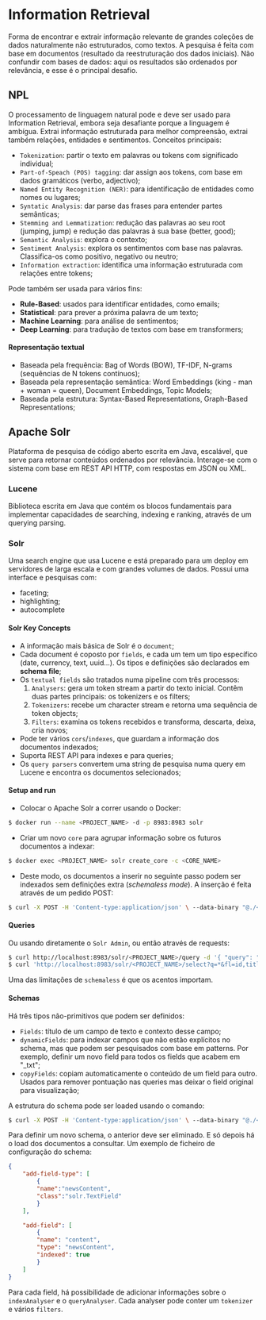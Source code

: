# Information Retrieval

Forma de encontrar e extrair informação relevante de grandes coleções de dados naturalmente não estruturados, como textos. A pesquisa é feita com base em documentos (resultado da reestruturação dos dados iniciais). Não confundir com bases de dados: aqui os resultados são ordenados por relevância, e esse é o principal desafio.

## NPL

O processamento de linguagem natural pode e deve ser usado para Information Retrieval, embora seja desafiante porque a linguagem é ambígua. Extrai informação estruturada para melhor compreensão, extrai também relações, entidades e sentimentos. Conceitos principais:

- `Tokenization`: partir o texto em palavras ou tokens com significado individual;
- `Part-of-Speach (POS) tagging`: dar assign aos tokens, com base em dados gramáticos (verbo, adjectivo);
- `Named Entity Recognition (NER)`: para identificação de entidades como nomes ou lugares; 
- `Syntatic Analysis`: dar parse das frases para entender partes semânticas;
- `Stemming and Lemmatization`: redução das palavras ao seu root (jumping, jump) e redução das palavras à sua base (better, good);
- `Semantic Analysis`: explora o contexto;
- `Sentiment Analysis`: explora os sentimentos com base nas palavras. Classifica-os como positivo, negativo ou neutro;
- `Information extraction`: identifica uma informação estruturada com relações entre tokens;

Pode também ser usada para vários fins:

- **Rule-Based**: usados para identificar entidades, como emails;
- **Statistical**: para prever a próxima palavra de um texto;
- **Machine Learning**: para análise de sentimentos;
- **Deep Learning**: para tradução de textos com base em transformers;

#### Representação textual

- Baseada pela frequência: Bag of Words (BOW), TF-IDF, N-grams (sequências de N tokens contínuos);
- Baseada pela representação semântica: Word Embeddings (king - man + woman = queen), Document Embeddings, Topic Models;
- Baseada pela estrutura: Syntax-Based Representations, Graph-Based Representations;

## Apache Solr

Plataforma de pesquisa de código aberto escrita em Java, escalável, que serve para retornar conteúdos ordenados por relevância. Interage-se com o sistema com base em REST API HTTP, com respostas em JSON ou XML.

### Lucene

Biblioteca escrita em Java que contém os blocos fundamentais para implementar capacidades de searching, indexing e ranking, através de um querying parsing.

### Solr

Uma search engine que usa Lucene e está preparado para um deploy em servidores de larga escala e com grandes volumes de dados. Possui uma interface e pesquisas com:
- faceting;
- highlighting;
- autocomplete

#### Solr Key Concepts

- A informação mais básica de Solr é o `document`;
- Cada document é coposto por `fields`, e cada um tem um tipo específico (date, currency, text, uuid...). Os tipos e definições são declarados em **schema file**;
- Os `textual fields` são tratados numa pipeline com três processos:
    1. `Analysers`: gera um token stream a partir do texto inicial. Contêm duas partes principais: os tokenizers e os filters;
    2. `Tokenizers`: recebe um character stream e retorna uma sequência de token objects;
    3. `Filters`: examina os tokens recebidos e transforma, descarta, deixa, cria novos;
- Pode ter vários `cors`/`indexes`, que guardam a informação dos documentos indexados;
- Suporta REST API para indexes e para queries;
- Os `query parsers` convertem uma string de pesquisa numa query em Lucene e encontra os documentos selecionados;

#### Setup and run

- Colocar o Apache Solr a correr usando o Docker:

```bash
$ docker run --name <PROJECT_NAME> -d -p 8983:8983 solr
```

- Criar um novo `core` para agrupar informação sobre os futuros documentos a indexar:

```bash
$ docker exec <PROJECT_NAME> solr create_core -c <CORE_NAME>
```

- Deste modo, os documentos a inserir no seguinte passo podem ser indexados sem definições extra (*schemaless mode*). A inserção é feita através de um pedido POST:

```bash
$ curl -X POST -H 'Content-type:application/json' \ --data-binary "@./<FILE>.json" \ http://localhost:8983/solr/<PROJECT_NAME>/update\?commit\=true
```

#### Queries

Ou usando diretamente o `Solr Admin`, ou então através de requests:

```bash
$ curl http://localhost:8983/solr/<PROJECT_NAME>/query -d '{ "query": "content:portugal"}'
$ curl 'http://localhost:8983/solr/<PROJECT_NAME>/select?q=*&fl=id,title' # retorna apenas o ID e o TITLE
```

Uma das limitações de `schemaless` é que os acentos importam.

#### Schemas

Há três tipos não-primitivos que podem ser definidos:
- `Fields`: título de um campo de texto e contexto desse campo;
- `dynamicFields`: para indexar campos que não estão explícitos no schema, mas que podem ser pesquisados com base em patterns. Por exemplo, definir um novo field para todos os fields que acabem em "_txt";
- `copyFields`: copiam automaticamente o conteúdo de um field para outro. Usados para remover pontuação nas queries mas deixar o field original para visualização;

A estrutura do schema pode ser loaded usando o comando:

```bash
$ curl -X POST -H 'Content-type:application/json' \ --data-binary "@./<FILE>.json" \ http://localhost:8983/solr/<PROJECT_NAME>/schema
```

Para definir um novo schema, o anterior deve ser eliminado. E só depois há o load dos documentos a consultar. Um exemplo de ficheiro de configuração do schema:

```json
{
    "add-field-type": [
        {
        "name":"newsContent",
        "class":"solr.TextField"
        }
    ],

    "add-field": [
        {
        "name": "content",
        "type": "newsContent",
        "indexed": true
        }
    ] 
}
```

Para cada field, há possibilidade de adicionar informações sobre o `indexAnalyser` e o `queryAnalyser`. Cada analyser pode conter um `tokenizer` e vários `filters`.

